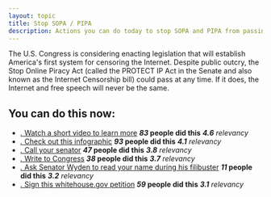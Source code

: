 ```yaml
---
layout: topic
title: Stop SOPA / PIPA
description: Actions you can do today to stop SOPA and PIPA from passing.
---
```


The U.S. Congress is considering enacting legislation that will establish America's first system for censoring the Internet. Despite public outcry, the Stop Online Piracy Act (called the PROTECT IP Act in the Senate and also known as the Internet Censorship bill) could pass at any time. If it does, the Internet and free speech will never be the same.

## You can do this now:

* [_._ Watch a short video to learn more](http://vimeo.com/31100268) __*83* people did this__ _**4.6** relevancy_
* [_._ Check out this infographic](http://americancensorship.org/infographic.html) __*93* people did this__ _**4.1** relevancy_
* [_._ Call your senator](http://americancensorship.org/callwidget)  __*47* people did this__ _**3.8** relevancy_
* [_._ Write to Congress](http://act.fightforthefuture.org/page/speakout/pipa)  __*38* people did this__ _**3.7** relevancy_
* [_._ Ask Senator Wyden to read your name during his filibuster](http://stopcensorship.org/) __*11* people did this__ _**3.2** relevancy_
* [_._ Sign this whitehouse.gov petition](https://wwws.whitehouse.gov/petitions#!/petition/stop-e-parasite-act/SWBYXX55) __*59* people did this__ _**3.1** relevancy_
